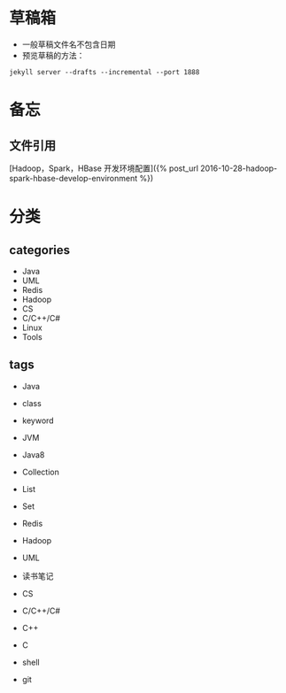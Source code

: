 # 草稿箱

* 一般草稿文件名不包含日期
* 预览草稿的方法：  

```
jekyll server --drafts --incremental --port 1888
```

# 备忘
## 文件引用
[Hadoop，Spark，HBase 开发环境配置]({% post_url 2016-10-28-hadoop-spark-hbase-develop-environment %})


# 分类

## categories

* Java
* UML
* Redis
* Hadoop
* CS
* C/C++/C#
* Linux
* Tools


## tags
* Java
* class
* keyword

* JVM

* Java8
* Collection
* List
* Set

* Redis
* Hadoop

* UML

* 读书笔记 

* CS
* C/C++/C#
* C++
* C

* shell

* git